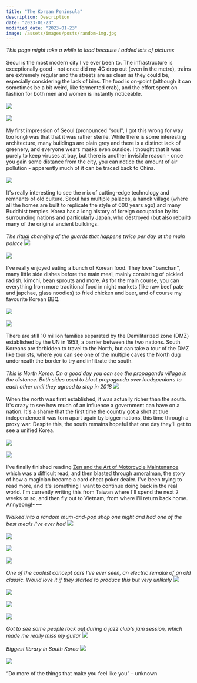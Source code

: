 ```yaml
---
title: "The Korean Peninsula"
description: Description
date: "2023-01-23"
modified_date: "2023-01-23"
image: /assets/images/posts/random-img.jpg
---
```

*This page might take a while to load because I added lots of pictures*
\
\
Seoul is the most modern city I've ever been to. The infrastructure is exceptionally good - not once did my 4G drop out (even in the metro), trains are extremely regular and the streets are as clean as they could be, especially considering the lack of bins. The food is on-point (although it can sometimes be a bit weird, like fermented crab), and the effort spent on fashion for both men and women is instantly noticeable.
\
\
![](/assets/images/posts/post-13/bunny.jpg)
\
\
![](/assets/images/posts/post-13/building3.jpg)
\
\
My first impression of Seoul (pronounced "soul", I got this wrong for way too long) was that that it was rather sterile. While there is some interesting architecture, many buildings are plain grey and there is a distinct lack of greenery, and everyone wears masks even outside. I thought that it was purely to keep viruses at bay, but there is another invisible reason - once you gain some distance from the city, you can notice the amount of air pollution - apparently much of it can be traced back to China.
\
\
![](/assets/images/posts/post-13/smog.jpg)
\
\
It's really interesting to see the mix of cutting-edge technology and remnants of old culture. Seoul has multiple palaces, a hanok village (where all the homes are built to replicate the style of 600 years ago) and many Buddhist temples. Korea has a long history of foreign occupation by its surrounding nations and particularly Japan, who destroyed (but also rebuilt) many of the original ancient buildings. 
\
\
*The ritual changing of the guards that happens twice per day at the main palace*
![](/assets/images/posts/post-13/guards.jpg)
\
\
![](/assets/images/posts/post-13/drum.jpg)
\
\
I've really enjoyed eating a bunch of Korean food. They love "banchan", many little side dishes before the main meal, mainly consisting of pickled radish, kimchi, bean sprouts and more. As for the main course, you can everything from more traditional food in night markets (like raw beef pate and japchae, glass noodles) to fried chicken and beer, and of course my favourite Korean BBQ.
\
\
![](/assets/images/posts/post-13/food1.jpg)
\
\
![](/assets/images/posts/post-13/bbq.jpg)
\
\
There are still 10 million families separated by the Demilitarized zone (DMZ) established by the UN in 1953, a barrier between the two nations. South Koreans are forbidden to travel to the North, but can take a tour of the DMZ like tourists, where you can see one of the multiple caves the North dug underneath the border to try and infiltrate the south.
\
\
*This is North Korea. On a good day you can see the propaganda village in the distance. Both sides used to blast propaganda over loudspeakers to each other until they agreed to stop in 2018*
![](/assets/images/posts/post-13/nk.jpg)
\
\
When the north was first established, it was actually richer than the south. It's crazy to see how much of an influence a government can have on a nation. It's a shame that the first time the country got a shot at true independence it was torn apart  again by bigger nations, this time through a proxy war. Despite this, the south remains hopeful that one day they'll get to see a unified Korea.
\
\
![](/assets/images/posts/post-13/soldiers.jpg)
\
\
![](/assets/images/posts/post-13/tank.jpg)
\
\
I've finally finished reading [Zen and the Art of Motorcycle Maintenance](https://www.goodreads.com/review/show/5196527951) which was a difficult read, and then blasted through [amoralman](https://www.goodreads.com/book/show/53168892-amoralman), the story of how a magician became a card cheat poker dealer. I've been trying to read more, and it's something I want to continue doing back in the real world. I'm currently writing this from Taiwan where I'll spend the next 2 weeks or so, and then fly out to Vietnam, from where I'll return back home. Annyeong!~~~
\
\
*Walked into a random mum-and-pop shop one night and had one of the best meals I've ever had*
![](/assets/images/posts/post-13/food3.jpg)
\
\
![](/assets/images/posts/post-13/photos.jpg)
\
\
![](/assets/images/posts/post-13/building1.jpg)
\
\
![](/assets/images/posts/post-13/building4.jpg)
\
\
*One of the coolest concept cars I've ever seen, an electric remake of an old classic. Would love it if they started to produce this but very unlikely*
![](/assets/images/posts/post-13/concept.jpg)
\
\
![](/assets/images/posts/post-13/food2.jpg)
\
\
![](/assets/images/posts/post-13/friends.jpg)
\
\
![](/assets/images/posts/post-13/home.jpg)
\
\
*Got to see some people rock out during a jazz club's jam session, which made me really miss my guitar*
![](/assets/images/posts/post-13/jazz.jpg)
\
\
*Biggest library in South Korea*
![](/assets/images/posts/post-13/library.jpg)
\
\
![](/assets/images/posts/post-13/snowboard.jpg)
\
\
“Do more of the things that make you feel like you” – unknown